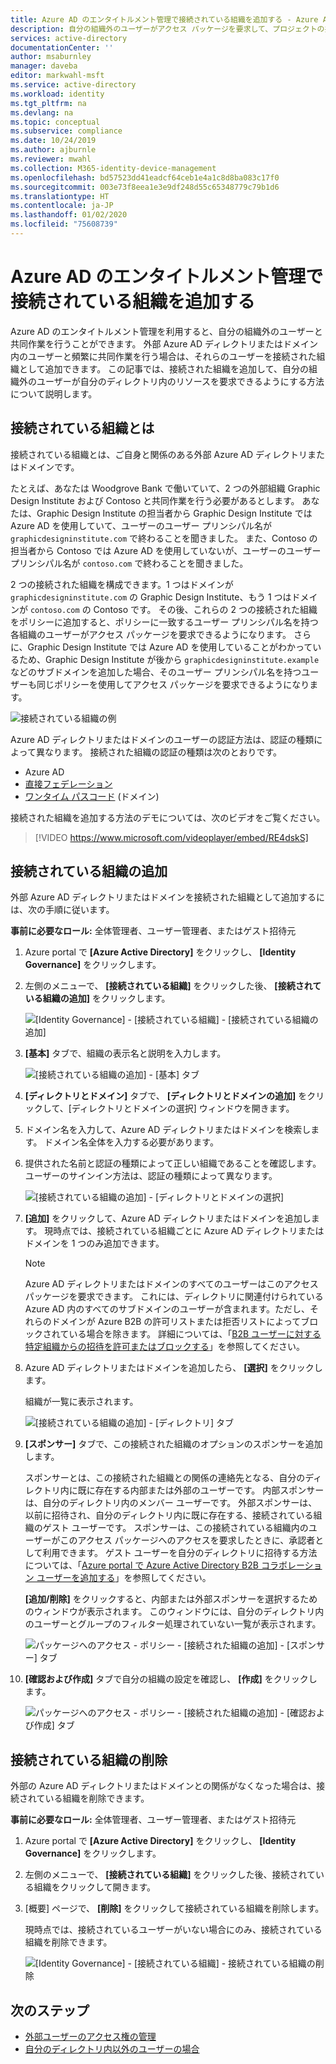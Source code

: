 ```yaml
---
title: Azure AD のエンタイトルメント管理で接続されている組織を追加する - Azure Active Directory
description: 自分の組織外のユーザーがアクセス パッケージを要求して、プロジェクトの共同作業を行うことができるようにする方法について説明します。
services: active-directory
documentationCenter: ''
author: msaburnley
manager: daveba
editor: markwahl-msft
ms.service: active-directory
ms.workload: identity
ms.tgt_pltfrm: na
ms.devlang: na
ms.topic: conceptual
ms.subservice: compliance
ms.date: 10/24/2019
ms.author: ajburnle
ms.reviewer: mwahl
ms.collection: M365-identity-device-management
ms.openlocfilehash: bd57523dd41eadcf64ceb1e4a1c8d8ba083c17f0
ms.sourcegitcommit: 003e73f8eea1e3e9df248d55c65348779c79b1d6
ms.translationtype: HT
ms.contentlocale: ja-JP
ms.lasthandoff: 01/02/2020
ms.locfileid: "75608739"
---
```

# <a name="add-a-connected-organization-in-azure-ad-entitlement-management"></a>Azure AD のエンタイトルメント管理で接続されている組織を追加する

Azure AD のエンタイトルメント管理を利用すると、自分の組織外のユーザーと共同作業を行うことができます。 外部 Azure AD ディレクトリまたはドメイン内のユーザーと頻繁に共同作業を行う場合は、それらのユーザーを接続された組織として追加できます。 この記事では、接続された組織を追加して、自分の組織外のユーザーが自分のディレクトリ内のリソースを要求できるようにする方法について説明します。

## <a name="what-is-a-connected-organization"></a>接続されている組織とは

接続されている組織とは、ご自身と関係のある外部 Azure AD ディレクトリまたはドメインです。

たとえば、あなたは Woodgrove Bank で働いていて、2 つの外部組織 Graphic Design Institute および Contoso と共同作業を行う必要があるとします。 あなたは、Graphic Design Institute の担当者から Graphic Design Institute では Azure AD を使用していて、ユーザーのユーザー プリンシパル名が `graphicdesigninstitute.com` で終わることを聞きました。 また、Contoso の担当者から Contoso では Azure AD を使用していないが、ユーザーのユーザー プリンシパル名が `contoso.com` で終わることを聞きました。

2 つの接続された組織を構成できます。1 つはドメインが `graphicdesigninstitute.com` の Graphic Design Institute、もう 1 つはドメインが `contoso.com` の Contoso です。 その後、これらの 2 つの接続された組織をポリシーに追加すると、ポリシーに一致するユーザー プリンシパル名を持つ各組織のユーザーがアクセス パッケージを要求できるようになります。 さらに、Graphic Design Institute では Azure AD を使用していることがわかっているため、Graphic Design Institute が後から `graphicdesigninstitute.example` などのサブドメインを追加した場合、そのユーザー プリンシパル名を持つユーザーも同じポリシーを使用してアクセス パッケージを要求できるようになります。

![接続されている組織の例](./media/entitlement-management-organization/connected-organization-example.png)

Azure AD ディレクトリまたはドメインのユーザーの認証方法は、認証の種類によって異なります。 接続された組織の認証の種類は次のとおりです。

- Azure AD
- [直接フェデレーション](../b2b/direct-federation.md)
- [ワンタイム パスコード](../b2b/one-time-passcode.md) (ドメイン)

接続された組織を追加する方法のデモについては、次のビデオをご覧ください。

>[!VIDEO https://www.microsoft.com/videoplayer/embed/RE4dskS]

## <a name="add-a-connected-organization"></a>接続されている組織の追加

外部 Azure AD ディレクトリまたはドメインを接続された組織として追加するには、次の手順に従います。

**事前に必要なロール:** 全体管理者、ユーザー管理者、またはゲスト招待元

1. Azure portal で **[Azure Active Directory]** をクリックし、 **[Identity Governance]** をクリックします。

1. 左側のメニューで、 **[接続されている組織]** をクリックした後、 **[接続されている組織の追加]** をクリックします。

    ![[Identity Governance] - [接続されている組織] - [接続されている組織の追加]](./media/entitlement-management-organization/connected-organization.png)

1. **[基本]** タブで、組織の表示名と説明を入力します。

    ![[接続されている組織の追加] - [基本] タブ](./media/entitlement-management-organization/organization-basics.png)

1. **[ディレクトリとドメイン]** タブで、 **[ディレクトリとドメインの追加]** をクリックして、[ディレクトリとドメインの選択] ウィンドウを開きます。

1. ドメイン名を入力して、Azure AD ディレクトリまたはドメインを検索します。 ドメイン名全体を入力する必要があります。

1. 提供された名前と認証の種類によって正しい組織であることを確認します。 ユーザーのサインイン方法は、認証の種類によって異なります。

    ![[接続されている組織の追加] - [ディレクトリとドメインの選択]](./media/entitlement-management-organization/organization-select-directories-domains.png)

1. **[追加]** をクリックして、Azure AD ディレクトリまたはドメインを追加します。 現時点では、接続されている組織ごとに Azure AD ディレクトリまたはドメインを 1 つのみ追加できます。

    > [!NOTE]
    > Azure AD ディレクトリまたはドメインのすべてのユーザーはこのアクセス パッケージを要求できます。 これには、ディレクトリに関連付けられている Azure AD 内のすべてのサブドメインのユーザーが含まれます。ただし、それらのドメインが Azure B2B の許可リストまたは拒否リストによってブロックされている場合を除きます。 詳細については、「[B2B ユーザーに対する特定組織からの招待を許可またはブロックする](../b2b/allow-deny-list.md)」を参照してください。

1. Azure AD ディレクトリまたはドメインを追加したら、 **[選択]** をクリックします。

    組織が一覧に表示されます。

    ![[接続されている組織の追加] - [ディレクトリ] タブ](./media/entitlement-management-organization/organization-directory-domain.png)

1. **[スポンサー]** タブで、この接続された組織のオプションのスポンサーを追加します。

    スポンサーとは、この接続された組織との関係の連絡先となる、自分のディレクトリ内に既に存在する内部または外部のユーザーです。 内部スポンサーは、自分のディレクトリ内のメンバー ユーザーです。 外部スポンサーは、以前に招待され、自分のディレクトリ内に既に存在する、接続されている組織のゲスト ユーザーです。 スポンサーは、この接続されている組織内のユーザーがこのアクセス パッケージへのアクセスを要求したときに、承認者として利用できます。 ゲスト ユーザーを自分のディレクトリに招待する方法については、「[Azure portal で Azure Active Directory B2B コラボレーション ユーザーを追加する](../b2b/add-users-administrator.md)」を参照してください。

    **[追加/削除]** をクリックすると、内部または外部スポンサーを選択するためのウィンドウが表示されます。 このウィンドウには、自分のディレクトリ内のユーザーとグループのフィルター処理されていない一覧が表示されます。

    ![パッケージへのアクセス - ポリシー - [接続された組織の追加] - [スポンサー] タブ](./media/entitlement-management-organization/organization-sponsors.png)

1. **[確認および作成]** タブで自分の組織の設定を確認し、 **[作成]** をクリックします。

    ![パッケージへのアクセス - ポリシー - [接続された組織の追加] - [確認および作成] タブ](./media/entitlement-management-organization/organization-review-create.png)

## <a name="delete-a-connected-organization"></a>接続されている組織の削除

外部の Azure AD ディレクトリまたはドメインとの関係がなくなった場合は、接続されている組織を削除できます。

**事前に必要なロール:** 全体管理者、ユーザー管理者、またはゲスト招待元

1. Azure portal で **[Azure Active Directory]** をクリックし、 **[Identity Governance]** をクリックします。

1. 左側のメニューで、 **[接続されている組織]** をクリックした後、接続されている組織をクリックして開きます。

1. [概要] ページで、 **[削除]** をクリックして接続されている組織を削除します。

    現時点では、接続されているユーザーがいない場合にのみ、接続されている組織を削除できます。

    ![[Identity Governance] - [接続されている組織] - 接続されている組織の削除](./media/entitlement-management-organization/organization-delete.png)

## <a name="next-steps"></a>次のステップ

- [外部ユーザーのアクセス権の管理](https://docs.microsoft.com/azure/active-directory/governance/entitlement-management-external-users)
- [自分のディレクトリ内以外のユーザーの場合](entitlement-management-access-package-request-policy.md#for-users-not-in-your-directory)
